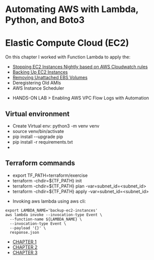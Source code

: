 # Automating AWS with Lambda, Python, and Boto3

# Elastic Compute Cloud (EC2)
On this chapter I worked with Function Lambda to apply the:
- [Stopping EC2 Instances Nightly based on AWS Cloudwatch rules](../stop-ec2/scripts/stop-ec2.py)
- [Backing Up EC2 Instances](../backup-ec2/scripts/backup-ec2.py)
- [Removing Unattached EBS Volumes](../remove-unattached-volumes/scripts/remove-unattached-volumes.py')
- Deregistering Old AMIs
- AWS Instance Scheduler
* HANDS-ON LAB > Enabling AWS VPC Flow Logs with Automation


## Virtual environment
- Create Virtual env: python3 -m venv venv
- source venv/bin/activate
- pip install --upgrade pip
- pip install -r requirements.txt
-
## Terraform commands
- export TF_PATH=terraform/exercise
- terraform -chdir=${TF_PATH} init
- terraform -chdir=${TF_PATH} plan -var=subnet_id=<subnet_id>
- terraform -chdir=${TF_PATH} apply -var=subnet_id=<subnet_id>

* Invoking aws lambda using aws cli:
```shell
export LAMBDA_NAME='backup-ec2-instances'
aws lambda invoke --invocation-type Event \
  --function-name ${LAMBDA_NAME} \
  --invocation-type Event \
  --payload '{}' \
  response.json
```

- [CHAPTER 1](01-Introduction/README.md)
- [CHAPTER 2](Chapter-02/README.md)
- [CHAPTER 3](Chapter-03/README.md)

